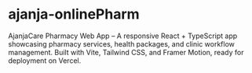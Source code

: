 # ajanja-onlinePharm
AjanjaCare Pharmacy Web App – A responsive React + TypeScript app showcasing pharmacy services, health packages, and clinic workflow management. Built with Vite, Tailwind CSS, and Framer Motion, ready for deployment on Vercel.
